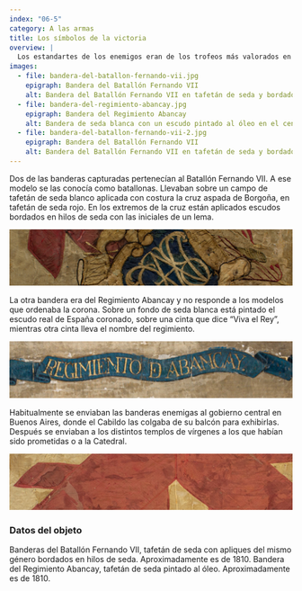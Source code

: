 ```yaml
---
index: "06-5"
category: A las armas
title: Los símbolos de la victoria
overview: |
  Los estandartes de los enemigos eran de los trofeos más valorados en la guerra. El Museo cuenta con dieciséis banderas que pertenecieron a los ejércitos realistas en la Guerra de Independencia. Varias de estas banderas fueron tomadas por Belgrano tras la capitulación del general Tristán en la Batalla de Salta, el 20 de febrero de 1813. 
images:
  - file: bandera-del-batallon-fernando-vii.jpg
    epigraph: Bandera del Batallón Fernando VII
    alt: Bandera del Batallón Fernando VII en tafetán de seda y bordados. En el centro se observa una cruz roja con aspas en los brazos de la misma. Cada vértice rematado con un escudo con letras bordadas. 
  - file: bandera-del-regimiento-abancay.jpg
    epigraph: Bandera del Regimiento Abancay
    alt: Bandera de seda blanca con un escudo pintado al óleo en el centro. Se trata del escudo real de España coronado. En la base sobre una cinta se lee la frase “Viva el Rey” y en un costado en otra cinta se lee “Regimiento Abancay”.
  - file: bandera-del-batallon-fernando-vii-2.jpg
    epigraph: Bandera del Batallón Fernando VII
    alt: Bandera del Batallón Fernando VII en tafetán de seda y bordados. En el centro se observa una cruz roja con aspas en los brazos de la misma. Cada vértice rematado con un escudo con letras bordadas. 
---
```


Dos de las banderas capturadas pertenecían al Batallón Fernando VII. A ese modelo se las conocía como batallonas. Llevaban sobre un campo de tafetán de seda blanco aplicada con costura la cruz aspada de Borgoña, en tafetán de seda rojo. En los extremos de la cruz están aplicados escudos bordados en hilos de seda con las iniciales de un lema.

![](./eje06-5-a.jpg)

La otra bandera era del Regimiento Abancay y no responde a los modelos que ordenaba la corona. Sobre un fondo de seda blanca está pintado el escudo real de España coronado, sobre una cinta que dice “Viva el Rey”, mientras otra cinta lleva el nombre del regimiento.

![](./eje06-5-b.jpg)

Habitualmente se enviaban las banderas enemigas al gobierno central en Buenos Aires, donde el Cabildo las colgaba de su balcón para exhibirlas. Después se enviaban a los distintos templos de vírgenes a los que habían sido prometidas o a la Catedral.

![](./eje06-5-c.jpg)

### Datos del objeto
Banderas del Batallón Fernando VII, tafetán de seda con apliques del mismo género bordados en hilos de seda. Aproximadamente es de 1810.
Bandera del Regimiento Abancay, tafetán de seda pintado al óleo. Aproximadamente es de 1810.
